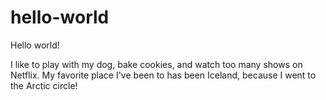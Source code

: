 # hello-world

Hello world!

I like to play with my dog, bake cookies, and watch too many shows on Netflix.
My favorite place I've been to has been Iceland, because I went to the Arctic circle!
